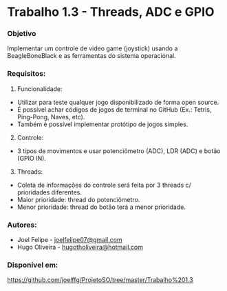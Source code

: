 # Trabalho 1.3 - Threads, ADC e GPIO

### Objetivo
Implementar um controle de video game (joystick) usando a BeagleBoneBlack e as ferramentas do sistema operacional. 

### Requisitos:
1. Funcionalidade:
* Utilizar para teste qualquer jogo disponibilizado de forma open source.
* É possível achar códigos de jogos de terminal no GitHub (Ex.: Tetris, Ping-Pong, Naves, etc).
* Também é possível implementar protótipo de jogos simples.
2. Controle:
* 3 tipos de movimentos e usar potenciômetro (ADC), LDR (ADC) e botão (GPIO IN).
3. Threads:
* Coleta de informações do controle será feita por 3 threads c/ prioridades diferentes.
* Maior prioridade: thread do potenciômetro.
* Menor prioridade: thread do botão terá a menor prioridade.

### Autores:
* Joel Felipe - joelfelipe07@gmail.com
* Hugo Oliveira - hugotholiveira@hotmail.com

### Disponível em: 
https://github.com/joelffg/ProjetoSO/tree/master/Trabalho%201.3